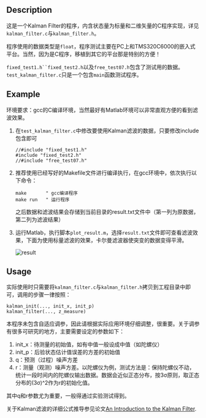 ## Description

这是一个Kalman Filter的程序，内含状态量为标量和二维矢量的C程序实现，详见`kalman_filter.c`与`kalman_filter.h`。

程序使用的数据类型是`float`，程序测试主要在PC上和TMS320C6000的嵌入式平台。当然，因为是C程序，移植到其它的平台那是特别的方便！

`fixed_test1.h``fixed_test2.h`以及`free_test07.h`包含了测试用的数据。`test_kalman_filter.c`只是一个包含`main`函数测试程序。

## Example

环境要求：gcc的C编译环境，当然最好有Matlab环境可以非常直观方便的看到滤波效果。

1.	在`test_kalman_filter.c`中修改要使用Kalman滤波的数据，只要修改include包含即可

	```
	//#include "fixed_test1.h"
	#include "fixed_test2.h"
	//#include "free_test07.h"
	```

2.	推荐使用已经写好的Makefile文件进行编译执行，在gcc环境中，依次执行以下命令：

	```
	make       " gcc编译程序
	make run   " 运行程序
	```

	之后数据和滤波结果会存储到当前目录的result.txt文件中（第一列为原数据，第二列为滤波结果）

3.	运行Matlab，执行脚本`plot_result.m`，选择`result.txt`文件即可查看滤波效果，下面为使用标量滤波的效果，卡尔曼滤波器使突变的数据变得平滑。

	![result](./result.png)

## Usage

实际使用时只需要将`kalman_filter.c`与`kalman_filter.h`拷贝到工程目录中即可，调用的步骤一律按照：

```
kalman_init(..., init_x, init_p)
kalman_filter(..., z_measure)
```

本程序未包含自适应调参，因此请根据实际应用环境仔细调整，很重要。关于调参有很多可研究的地方，主要需要设定的参数如下：

1.	init_x：待测量的初始值，如有中值一般设成中值（如陀螺仪）
2.	init_p：后验状态估计值误差的方差的初始值
3.	q：预测（过程）噪声方差
4.	r：测量（观测）噪声方差。以陀螺仪为例，测试方法是：保持陀螺仪不动，统计一段时间内的陀螺仪输出数据。数据会近似正态分布，按3σ原则，取正态分布的(3σ)^2作为r的初始化值。

其中q和r参数尤为重要，一般得通过实验测试得到。

关于Kalman滤波的详细公式推导参见论文[An Introduction to the Kalman Filter](http://www.cs.unc.edu/~welch/media/pdf/kalman_intro.pdf).
